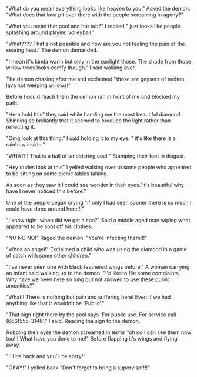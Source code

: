 "What do you mean everything looks like heaven to you." Asked the demon. "What does that lava pit over there with the people screaming in agony?"

"What you mean that pool and hot tub?" I replied " just looks like people splashing around playing volleyball."

"What???? That's not possible and how are you not feeling the pain of the searing heat." The demon demanded.

"I mean it's kinda warm but only in the sunlight those. The shade from those willow trees looks comfy though." I said walking over.

The demon chasing after me and exclaimed "those are geysers of molten lava not weeping willows!"

Before I could reach them the demon ran in front of me and blocked my path.

"Here hold this" they said while handing me the most beautiful diamond. Shinning so brilliantly that it seemed to produce the light rather than reflecting it.

"Omg look at this thing." I said holding it to my eye. " it's like there is a rainbow inside."

"WHAT!!! That is a ball of smoldering coal!" Stamping their foot in disgust.

"Hey dudes look at this" I yelled walking over to some people who appeared to be sitting on some picnic tables talking.

As soon as they saw it I could see wonder in their eyes."it's beautiful why have I never noticed this before."

One of the people began crying "if only I had seen sooner there is so much I could have done around here!!!"

"I know right. when did we get a spa?" Said a middle aged man wiping what appeared to be soot off his clothes.

"NO NO NO!" Raged the demon. "You're infecting them!!!"

"Whoa an angel!" Exclaimed a child who was using the diamond in a game of catch with some other children."

"I've never seen one with black feathered wings before." A woman carrying an infant said walking up to the demon. "I'd like to file some complaints. Why have we been here so long but not allowed to use these public amenities?"

"What!! There is nothing but pain and suffering here! Even if we had anything like that it wouldn't be 'Public'."

"That sign right there by the pool says 'For public use. For service call (666)555-3146'." I said. Reading the sign to the demon.

Rubbing their eyes the demon screamed in terror "oh no I can see them now too!!! What have you done to me!" Before flapping it's wings and flying away.

"I'll be back and you'll be sorry!"

"OKAY!" I yelled back "Don't forget to bring a supervisor!!!"